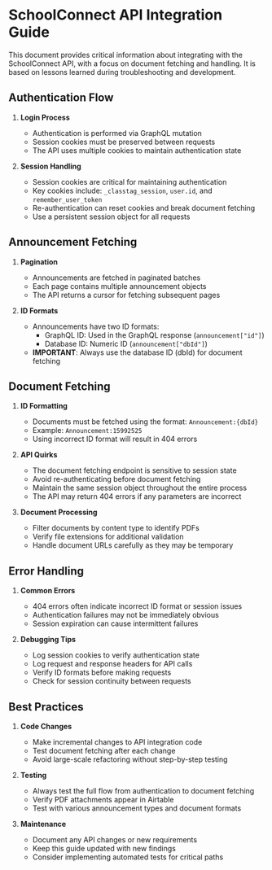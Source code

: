 # SchoolConnect API Integration Guide

This document provides critical information about integrating with the SchoolConnect API, with a focus on document fetching and handling. It is based on lessons learned during troubleshooting and development.

## Authentication Flow

1. **Login Process**
   - Authentication is performed via GraphQL mutation
   - Session cookies must be preserved between requests
   - The API uses multiple cookies to maintain authentication state

2. **Session Handling**
   - Session cookies are critical for maintaining authentication
   - Key cookies include: `_classtag_session`, `user.id`, and `remember_user_token`
   - Re-authentication can reset cookies and break document fetching
   - Use a persistent session object for all requests

## Announcement Fetching

1. **Pagination**
   - Announcements are fetched in paginated batches
   - Each page contains multiple announcement objects
   - The API returns a cursor for fetching subsequent pages

2. **ID Formats**
   - Announcements have two ID formats:
     - GraphQL ID: Used in the GraphQL response (`announcement["id"]`)
     - Database ID: Numeric ID (`announcement["dbId"]`)
   - **IMPORTANT**: Always use the database ID (dbId) for document fetching

## Document Fetching

1. **ID Formatting**
   - Documents must be fetched using the format: `Announcement:{dbId}`
   - Example: `Announcement:15992525`
   - Using incorrect ID format will result in 404 errors

2. **API Quirks**
   - The document fetching endpoint is sensitive to session state
   - Avoid re-authenticating before document fetching
   - Maintain the same session object throughout the entire process
   - The API may return 404 errors if any parameters are incorrect

3. **Document Processing**
   - Filter documents by content type to identify PDFs
   - Verify file extensions for additional validation
   - Handle document URLs carefully as they may be temporary

## Error Handling

1. **Common Errors**
   - 404 errors often indicate incorrect ID format or session issues
   - Authentication failures may not be immediately obvious
   - Session expiration can cause intermittent failures

2. **Debugging Tips**
   - Log session cookies to verify authentication state
   - Log request and response headers for API calls
   - Verify ID formats before making requests
   - Check for session continuity between requests

## Best Practices

1. **Code Changes**
   - Make incremental changes to API integration code
   - Test document fetching after each change
   - Avoid large-scale refactoring without step-by-step testing

2. **Testing**
   - Always test the full flow from authentication to document fetching
   - Verify PDF attachments appear in Airtable
   - Test with various announcement types and document formats

3. **Maintenance**
   - Document any API changes or new requirements
   - Keep this guide updated with new findings
   - Consider implementing automated tests for critical paths

